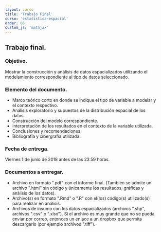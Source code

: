 ```yaml
---
layout: curso
title: 'Trabajo Final'
curso: 'estadistica-espacial'
order: 06
custom_js: 'mathjax'
---
```



## Trabajo final.

### Objetivo.

Mostrar la construcción y análisis de datos espacializados utilizando
el modelamiento correspondiente al tipo de datos seleccionado.

### Elemento del documento.

  - Marco teórico corto en donde se indique el tipo
    de variable a modelar y el contexto respectivo. 
  - Análisis exploratorio y supuestos de la distribución espacial
    de los datos.
  - Construcción del modelo correspondiente.
  - Interpretación de los resultados en el contexto de
    la variable utilizada.
  - Conclusiones y recomendaciones.  
  - Bibliografía y cibergrafía utilizada.

### Fecha de entrega.

 Viernes 1 de junio de 2018 antes de las 23:59 horas.

### Documentos a entregar.

 + Archivo en formato ".pdf" con el informe final.
   (También se admite un archivo ".html" sin código y
   únicamente los resultados, gráficas y análisis de los datos).
 + Archivo(s) en formato ".Rmd" o ".R" con el(los) código(s) utilizado(s)
   para realizar en análisis.
 + Archivos de insumo con los datos espacializados (archivos ".shp",
   archivos ".csv" o ".xlsx"). Si el archivo es muy grande que
   no se pueda enviar por correo, entonces un enlace a un dropbox
   que permita descargarlo (por ejemplo archivos ".tiff").
